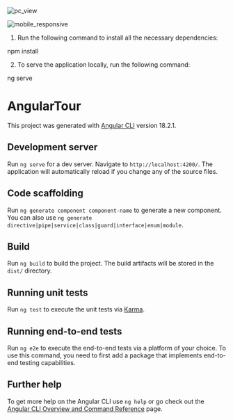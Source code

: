 ![pc_view](https://github.com/user-attachments/assets/a14e2710-7836-40a4-9f52-7bbfec66b573)

![mobile_responsive](https://github.com/user-attachments/assets/b401bd29-2297-44f1-93f3-82e516768d74)

1. Run the following command to install all the necessary dependencies:

npm install

2. To serve the application locally, run the following command:

ng serve

# AngularTour

This project was generated with [Angular CLI](https://github.com/angular/angular-cli) version 18.2.1.

## Development server

Run `ng serve` for a dev server. Navigate to `http://localhost:4200/`. The application will automatically reload if you change any of the source files.

## Code scaffolding

Run `ng generate component component-name` to generate a new component. You can also use `ng generate directive|pipe|service|class|guard|interface|enum|module`.

## Build

Run `ng build` to build the project. The build artifacts will be stored in the `dist/` directory.

## Running unit tests

Run `ng test` to execute the unit tests via [Karma](https://karma-runner.github.io).

## Running end-to-end tests

Run `ng e2e` to execute the end-to-end tests via a platform of your choice. To use this command, you need to first add a package that implements end-to-end testing capabilities.

## Further help

To get more help on the Angular CLI use `ng help` or go check out the [Angular CLI Overview and Command Reference](https://angular.dev/tools/cli) page.
